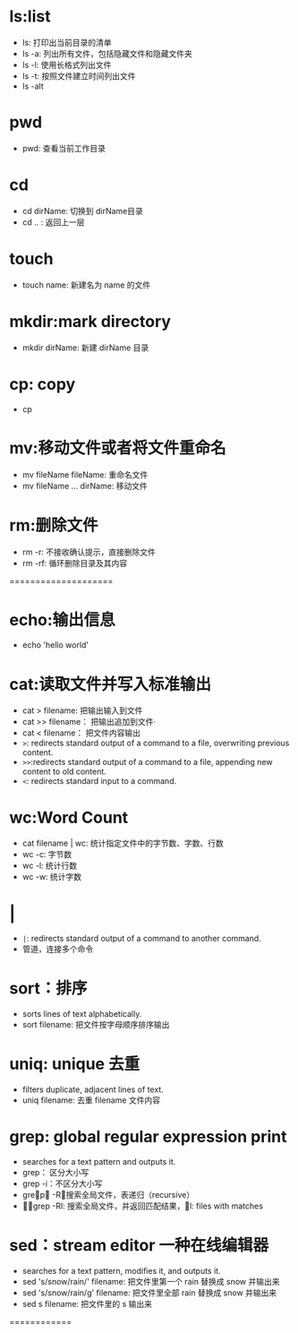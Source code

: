 # ls:list
- ls: 打印出当前目录的清单
- ls -a: 列出所有文件，包括隐藏文件和隐藏文件夹
- ls -l: 使用长格式列出文件
- ls -t: 按照文件建立时间列出文件 
- ls -alt
# pwd
- pwd: 查看当前工作目录
# cd
- cd dirName: 切换到 dirName目录
- cd .. : 返回上一层
# touch
- touch name: 新建名为 name 的文件
# mkdir:mark directory
- mkdir dirName: 新建 dirName 目录
# cp: copy
- cp 
# mv:移动文件或者将文件重命名
- mv fileName fileName: 重命名文件
- mv fileName ... dirName: 移动文件
# rm:删除文件
- rm -r: 不接收确认提示，直接删除文件
- rm -rf: 循环删除目录及其内容

====================

# echo:输出信息
- echo 'hello world'

# cat:读取文件并写入标准输出
- cat > filename: 把输出输入到文件
- cat >> filename： 把输出追加到文件·
- cat < filename： 把文件内容输出
- `>`: redirects standard output of a command to a file, overwriting previous content.
- `>>`:redirects standard output of a command to a file, appending new content to old content.
- `<`: redirects standard input to a command.

# wc:Word Count
- cat filename | wc: 统计指定文件中的字节数、字数、行数
- wc -c: 字节数 
- wc -l: 统计行数
- wc -w: 统计字数

# |
- `|`: redirects standard output of a command to another command.
- 管道，连接多个命令

# sort：排序
- sorts lines of text alphabetically.
- sort filename: 把文件按字母顺序排序输出

# uniq: unique 去重
- filters duplicate, adjacent lines of text.
- uniq filename: 去重 filename 文件内容

# grep: global regular expression print
- searches for a text pattern and outputs it.
- grep： 区分大小写 
- grep -i：不区分大小写
- grep -R：搜索全局文件，表递归（recursive）
- grep -Rl: 搜索全局文件，并返回匹配结果，l: files with matches

# sed：stream editor 一种在线编辑器
- searches for a text pattern, modifies it, and outputs it.
- sed 's/snow/rain/' filename: 把文件里第一个 rain 替换成 snow 并输出来
- sed 's/snow/rain/g' filename: 把文件里全部 rain 替换成 snow 并输出来
- sed s filename: 把文件里的 s 输出来

============